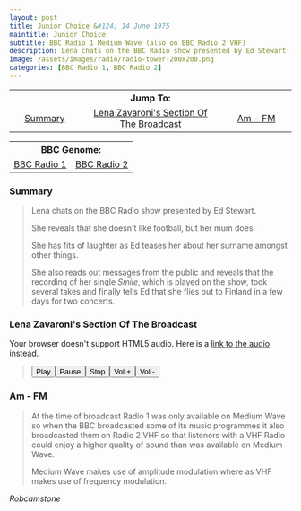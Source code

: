 ```yaml
---
layout: post
title: Junior Choice &#124; 14 June 1975
maintitle: Junior Choice
subtitle: BBC Radio 1 Medium Wave (also on BBC Radio 2 VHF)
description: Lena chats on the BBC Radio show presented by Ed Stewart. Click on link for more details and to hear Lena Zavaroni's section of the Radio Show.
image: /assets/images/radio/radio-tower-200x200.png
categories: [BBC Radio 1, BBC Radio 2]
---
```


<table style="margin-bottom: 0;">
<tr align="center">
<th colspan="3">Jump To:</th>
</tr>

<tr align="center">
<td style="width:25%;"><a href="#summary">Summary</a></td>
<td style="width:50%;"><a href="#lena-zavaronis-section-of-the-broadcast">Lena Zavaroni's Section Of The Broadcast</a></td>
<td style="width:25%;"><a href="#am---fm">Am - FM</a></td>
</tr>
</table>

<table>
<tr align="center">
<th colspan="3">BBC Genome:</th>
</tr>

<tr align="center">
<td colspan="2" style="width:50%;"><a href="https://genome.ch.bbc.co.uk/schedules/radio1/england/1975-06-14#at-8.06">BBC Radio 1</a></td>
<td style="width:50%;"><a href="https://genome.ch.bbc.co.uk/schedules/radio2/england/1975-06-14#at-8.06">BBC Radio 2</a></td>
</tr>
</table>

### Summary
> Lena chats on the BBC Radio show presented by Ed Stewart.
>
> She reveals that she doesn't like football, but her mum does.
>
> She has fits of laughter as Ed teases her about her surname amongst other things.
>
> She also reads out messages from the public and reveals that the recording of her single <i>Smile</i>, which is played on the show, took several takes and finally tells Ed that she flies out to Finland in a few days for two concerts.

### Lena Zavaroni's Section Of The Broadcast

<audio id="player" src="/assets/media/1975-06-14-Junior-Choice.mp3" type="audio/mpeg"><p>Your browser doesn't support HTML5 audio. Here is a <a href="/assets/media/1975-06-14-Junior-Choice.mp3">link to the audio</a> instead.</p></audio>
<blockquote>
  <div><button onclick="document.getElementById('player').play()">Play</button><button onclick="document.getElementById('player').pause()">Pause</button><button onclick="document.getElementById('player').pause(); document.getElementById('player').currentTime = 0;">Stop</button><button onclick="document.getElementById('player').volume += 0.1">Vol +</button><button onclick="document.getElementById('player').volume -= 0.1">Vol -</button></div>
</blockquote>

### Am - FM
> At the time of broadcast Radio 1 was only available on Medium Wave so when the BBC broadcasted some of its music programmes it also broadcasted them on Radio 2 VHF so that listeners with a VHF Radio could enjoy a higher quality of sound than was available on Medium Wave.
>
> Medium Wave makes use of amplitude modulation where as VHF makes use of frequency modulation.

<cite>Robcamstone</cite>

